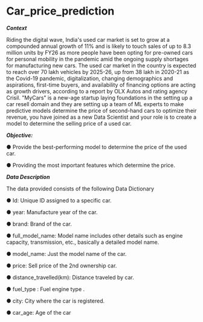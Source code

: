 # Car_price_prediction


***Context***

Riding the digital wave, India's used car market is set to grow at a compounded annual growth of 11% and is likely to touch sales of up to 8.3 million units by FY26 as more people have been opting for pre-owned cars for personal mobility in the pandemic amid the ongoing supply shortages for manufacturing new cars.
The used car market in the country is expected to reach over 70 lakh vehicles by 2025-26, up from 38 lakh in 2020-21 as the Covid-19 pandemic, digitalization, changing demographics and aspirations, first-time buyers, and availability of financing options are acting as growth drivers, according to a report by OLX Autos and rating agency Crisil.
"MyCars" is a new-age startup laying foundations in the setting up a car resell domain and they are setting up a team of ML experts to make predictive models determine the price of second-hand cars to optimize their revenue, you have joined as a new Data 
Scientist and your role is to create a model to determine the selling price of a used car.


***Objective:***


● Provide the best-performing model to determine the price of the used car.

● Providing the most important features which determine the price.


***Data Description***


The data provided consists of the following Data Dictionary

● Id: Unique ID assigned to a specific car.

● year: Manufacture year of the car.

● brand: Brand of the car.

● full_model_name: Model name includes other details such as engine capacity, transmission, etc., basically a detailed model name.

● model_name: Just the model name of the car.

● price: Sell price of the 2nd ownership car.

● distance_travelled(km): Distance traveled by car.

● fuel_type : Fuel engine type .

● city: City where the car is registered.

● car_age: Age of the car
